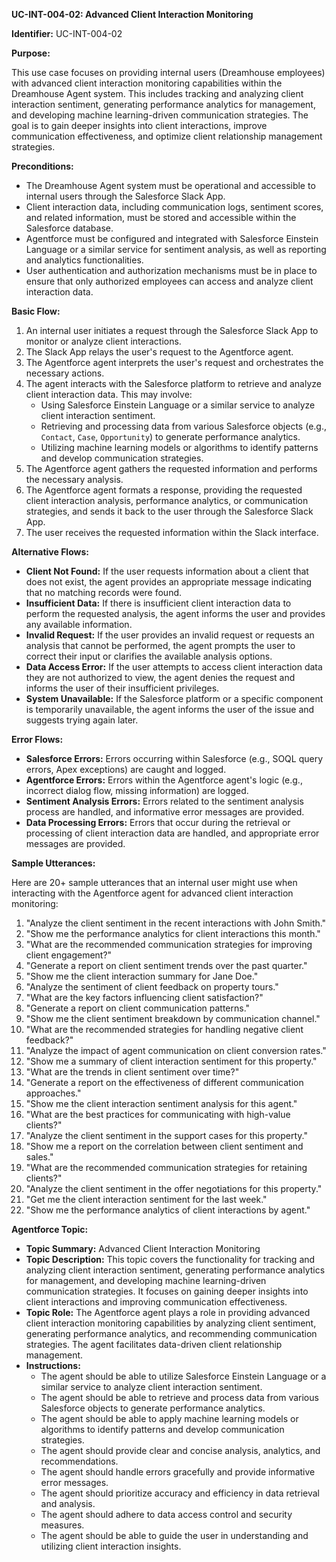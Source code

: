**UC-INT-004-02: Advanced Client Interaction Monitoring**

**Identifier:** UC-INT-004-02

**Purpose:**

This use case focuses on providing internal users (Dreamhouse employees) with advanced client interaction monitoring capabilities within the Dreamhouse Agent system. This includes tracking and analyzing client interaction sentiment, generating performance analytics for management, and developing machine learning-driven communication strategies. The goal is to gain deeper insights into client interactions, improve communication effectiveness, and optimize client relationship management strategies.

**Preconditions:**

- The Dreamhouse Agent system must be operational and accessible to internal users through the Salesforce Slack App.
- Client interaction data, including communication logs, sentiment scores, and related information, must be stored and accessible within the Salesforce database.
- Agentforce must be configured and integrated with Salesforce Einstein Language or a similar service for sentiment analysis, as well as reporting and analytics functionalities.
- User authentication and authorization mechanisms must be in place to ensure that only authorized employees can access and analyze client interaction data.

**Basic Flow:**

1.  An internal user initiates a request through the Salesforce Slack App to monitor or analyze client interactions.
2.  The Slack App relays the user's request to the Agentforce agent.
3.  The Agentforce agent interprets the user's request and orchestrates the necessary actions.
4.  The agent interacts with the Salesforce platform to retrieve and analyze client interaction data. This may involve:
    - Using Salesforce Einstein Language or a similar service to analyze client interaction sentiment.
    - Retrieving and processing data from various Salesforce objects (e.g., `Contact`, `Case`, `Opportunity`) to generate performance analytics.
    - Utilizing machine learning models or algorithms to identify patterns and develop communication strategies.
5.  The Agentforce agent gathers the requested information and performs the necessary analysis.
6.  The Agentforce agent formats a response, providing the requested client interaction analysis, performance analytics, or communication strategies, and sends it back to the user through the Salesforce Slack App.
7.  The user receives the requested information within the Slack interface.

**Alternative Flows:**

- **Client Not Found:** If the user requests information about a client that does not exist, the agent provides an appropriate message indicating that no matching records were found.
- **Insufficient Data:** If there is insufficient client interaction data to perform the requested analysis, the agent informs the user and provides any available information.
- **Invalid Request:** If the user provides an invalid request or requests an analysis that cannot be performed, the agent prompts the user to correct their input or clarifies the available analysis options.
- **Data Access Error:** If the user attempts to access client interaction data they are not authorized to view, the agent denies the request and informs the user of their insufficient privileges.
- **System Unavailable:** If the Salesforce platform or a specific component is temporarily unavailable, the agent informs the user of the issue and suggests trying again later.

**Error Flows:**

- **Salesforce Errors:** Errors occurring within Salesforce (e.g., SOQL query errors, Apex exceptions) are caught and logged.
- **Agentforce Errors:** Errors within the Agentforce agent's logic (e.g., incorrect dialog flow, missing information) are logged.
- **Sentiment Analysis Errors:** Errors related to the sentiment analysis process are handled, and informative error messages are provided.
- **Data Processing Errors:** Errors that occur during the retrieval or processing of client interaction data are handled, and appropriate error messages are provided.

**Sample Utterances:**

Here are 20+ sample utterances that an internal user might use when interacting with the Agentforce agent for advanced client interaction monitoring:

1.  "Analyze the client sentiment in the recent interactions with John Smith."
2.  "Show me the performance analytics for client interactions this month."
3.  "What are the recommended communication strategies for improving client engagement?"
4.  "Generate a report on client sentiment trends over the past quarter."
5.  "Show me the client interaction summary for Jane Doe."
6.  "Analyze the sentiment of client feedback on property tours."
7.  "What are the key factors influencing client satisfaction?"
8.  "Generate a report on client communication patterns."
9.  "Show me the client sentiment breakdown by communication channel."
10. "What are the recommended strategies for handling negative client feedback?"
11. "Analyze the impact of agent communication on client conversion rates."
12. "Show me a summary of client interaction sentiment for this property."
13. "What are the trends in client sentiment over time?"
14. "Generate a report on the effectiveness of different communication approaches."
15. "Show me the client interaction sentiment analysis for this agent."
16. "What are the best practices for communicating with high-value clients?"
17. "Analyze the client sentiment in the support cases for this property."
18. "Show me a report on the correlation between client sentiment and sales."
19. "What are the recommended communication strategies for retaining clients?"
20. "Analyze the client sentiment in the offer negotiations for this property."
21. "Get me the client interaction sentiment for the last week."
22. "Show me the performance analytics of client interactions by agent."

**Agentforce Topic:**

- **Topic Summary:** Advanced Client Interaction Monitoring
- **Topic Description:** This topic covers the functionality for tracking and analyzing client interaction sentiment, generating performance analytics for management, and developing machine learning-driven communication strategies. It focuses on gaining deeper insights into client interactions and improving communication effectiveness.
- **Topic Role:** The Agentforce agent plays a role in providing advanced client interaction monitoring capabilities by analyzing client sentiment, generating performance analytics, and recommending communication strategies. The agent facilitates data-driven client relationship management.
- **Instructions:**
    - The agent should be able to utilize Salesforce Einstein Language or a similar service to analyze client interaction sentiment.
    - The agent should be able to retrieve and process data from various Salesforce objects to generate performance analytics.
    - The agent should be able to apply machine learning models or algorithms to identify patterns and develop communication strategies.
    - The agent should provide clear and concise analysis, analytics, and recommendations.
    - The agent should handle errors gracefully and provide informative error messages.
    - The agent should prioritize accuracy and efficiency in data retrieval and analysis.
    - The agent should adhere to data access control and security measures.
    - The agent should be able to guide the user in understanding and utilizing client interaction insights.
